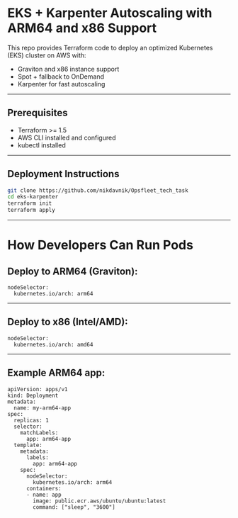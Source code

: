 # EKS + Karpenter Autoscaling with ARM64 and x86 Support

This repo provides Terraform code to deploy an optimized Kubernetes (EKS) cluster on AWS with:
- Graviton and x86 instance support
- Spot + fallback to OnDemand
- Karpenter for fast autoscaling

---

## Prerequisites

- Terraform >= 1.5
- AWS CLI installed and configured
- kubectl installed

---

## Deployment Instructions

```bash
git clone https://github.com/nikdavnik/Opsfleet_tech_task
cd eks-karpenter
terraform init
terraform apply
```

---

# How Developers Can Run Pods

## Deploy to ARM64 (Graviton):

```
nodeSelector:
  kubernetes.io/arch: arm64
```

---

## Deploy to x86 (Intel/AMD):

```
nodeSelector:
  kubernetes.io/arch: amd64
```

---

## Example ARM64 app:

```
apiVersion: apps/v1
kind: Deployment
metadata:
  name: my-arm64-app
spec:
  replicas: 1
  selector:
    matchLabels:
      app: arm64-app
  template:
    metadata:
      labels:
        app: arm64-app
    spec:
      nodeSelector:
        kubernetes.io/arch: arm64
      containers:
      - name: app
        image: public.ecr.aws/ubuntu/ubuntu:latest
        command: ["sleep", "3600"]
```
